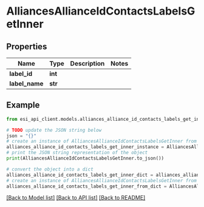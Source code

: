 # AlliancesAllianceIdContactsLabelsGetInner


## Properties

Name | Type | Description | Notes
------------ | ------------- | ------------- | -------------
**label_id** | **int** |  | 
**label_name** | **str** |  | 

## Example

```python
from esi_api_client.models.alliances_alliance_id_contacts_labels_get_inner import AlliancesAllianceIdContactsLabelsGetInner

# TODO update the JSON string below
json = "{}"
# create an instance of AlliancesAllianceIdContactsLabelsGetInner from a JSON string
alliances_alliance_id_contacts_labels_get_inner_instance = AlliancesAllianceIdContactsLabelsGetInner.from_json(json)
# print the JSON string representation of the object
print(AlliancesAllianceIdContactsLabelsGetInner.to_json())

# convert the object into a dict
alliances_alliance_id_contacts_labels_get_inner_dict = alliances_alliance_id_contacts_labels_get_inner_instance.to_dict()
# create an instance of AlliancesAllianceIdContactsLabelsGetInner from a dict
alliances_alliance_id_contacts_labels_get_inner_from_dict = AlliancesAllianceIdContactsLabelsGetInner.from_dict(alliances_alliance_id_contacts_labels_get_inner_dict)
```
[[Back to Model list]](../README.md#documentation-for-models) [[Back to API list]](../README.md#documentation-for-api-endpoints) [[Back to README]](../README.md)


